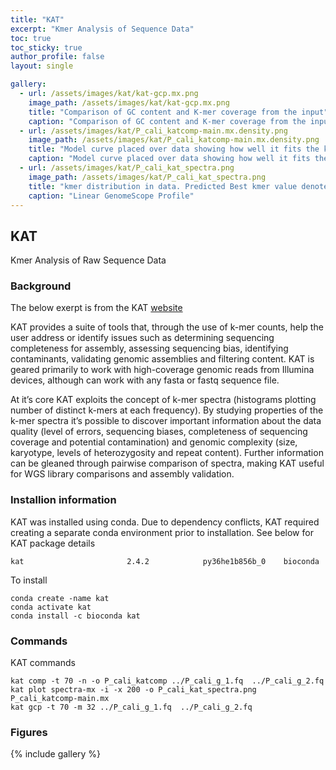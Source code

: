 ```yaml
---
title: "KAT"
excerpt: "Kmer Analysis of Sequence Data"
toc: true
toc_sticky: true
author_profile: false
layout: single

gallery:
  - url: /assets/images/kat/kat-gcp.mx.png
    image_path: /assets/images/kat/kat-gcp.mx.png
    title: "Comparison of GC content and K-mer coverage from the input"
    caption: "Comparison of GC content and K-mer coverage from the input"
  - url: /assets/images/kat/P_cali_katcomp-main.mx.density.png
    image_path: /assets/images/kat/P_cali_katcomp-main.mx.density.png
    title: "Model curve placed over data showing how well it fits the kmer distribution"
    caption: "Model curve placed over data showing how well it fits the kmer distribution"
  - url: /assets/images/kat/P_cali_kat_spectra.png
    image_path: /assets/images/kat/P_cali_kat_spectra.png
    title: "kmer distribution in data. Predicted Best kmer value denoted by red dashed line"
    caption: "Linear GenomeScope Profile"    
---
```


## KAT
Kmer Analysis of Raw Sequence Data

### Background
The below exerpt is from the KAT [website](https://kat.readthedocs.io/en/latest/)   

KAT provides a suite of tools that, through the use of k-mer counts, help the user address or identify issues such as determining sequencing completeness for assembly, assessing sequencing bias, identifying contaminants, validating genomic assemblies and filtering content. KAT is geared primarily to work with high-coverage genomic reads from Illumina devices, although can work with any fasta or fastq sequence file.

At it’s core KAT exploits the concept of k-mer spectra (histograms plotting number of distinct k-mers at each frequency). By studying properties of the k-mer spectra it’s possible to discover important information about the data quality (level of errors, sequencing biases, completeness of sequencing coverage and potential contamination) and genomic complexity (size, karyotype, levels of heterozygosity and repeat content). Further information can be gleaned through pairwise comparison of spectra, making KAT useful for WGS library comparisons and assembly validation.

### Installion information

KAT was installed using conda. Due to dependency conflicts, KAT required creating a separate conda environment prior to installation. See below for KAT package details
```
kat                       2.4.2            py36he1b856b_0    bioconda
```
To install
```
conda create -name kat
conda activate kat
conda install -c bioconda kat 
```

### Commands

KAT commands
```
kat comp -t 70 -n -o P_cali_katcomp ../P_cali_g_1.fq  ../P_cali_g_2.fq
kat plot spectra-mx -i -x 200 -o P_cali_kat_spectra.png P_cali_katcomp-main.mx
kat gcp -t 70 -m 32 ../P_cali_g_1.fq  ../P_cali_g_2.fq
```

### Figures
{% include gallery %}